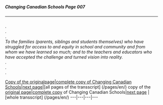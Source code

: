 ##### Changing Canadian Schools Page 007
***
### 
.  
.  
.  
*To the families (parents, siblings and students themselves) who have struggled for access to and equity in school and community and from whom we have learned so much; and to the teachers and educators who have accepted the challenge and turned vision into reality.*  
.  
.  
.  

[Copy of the originalpage](/copies-from-original/CCS007.png)|[complete copy of Changing Canadian Schools](/copies-from-original/BestCopy_Changing_Canadian_Schools_Perspectives_on_Disability_and_Inclusion.pdf)|[next page](Changing_Canadian_Schools-008)|[all pages of the transscript] (/pages/en/)
copy of the [original page](/copies-from-original/CCS007.png)|[complete copy](/copies-from-original/BestCopy_Changing_Canadian_Schools_Perspectives_on_Disability_and_Inclusion.pdf) of Changing Canadian Schools|[next page](Changing_Canadian_Schools-008) |[whole transscript] (/pages/en/)
---|---|---|---
